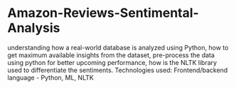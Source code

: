 # Amazon-Reviews-Sentimental-Analysis
understanding  how a real-world database is analyzed using Python, how to get maximum available insights from the dataset, pre-process the data using python for better upcoming performance, how is the NLTK library used to differentiate the sentiments.  Technologies used: Frontend/backend language - Python, ML, NLTK
